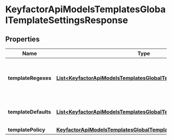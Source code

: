 

# KeyfactorApiModelsTemplatesGlobalTemplateSettingsResponse


## Properties

| Name | Type | Description | Notes |
|------------ | ------------- | ------------- | -------------|
|**templateRegexes** | [**List&lt;KeyfactorApiModelsTemplatesGlobalTemplateRegexResponse&gt;**](KeyfactorApiModelsTemplatesGlobalTemplateRegexResponse.md) | The regular expressions to use for validation during enrollment. |  [optional] |
|**templateDefaults** | [**List&lt;KeyfactorApiModelsTemplatesGlobalTemplateDefaultResponse&gt;**](KeyfactorApiModelsTemplatesGlobalTemplateDefaultResponse.md) | The default values to use during enrollment. |  [optional] |
|**templatePolicy** | [**KeyfactorApiModelsTemplatesGlobalTemplatePolicyResponse**](KeyfactorApiModelsTemplatesGlobalTemplatePolicyResponse.md) |  |  [optional] |




